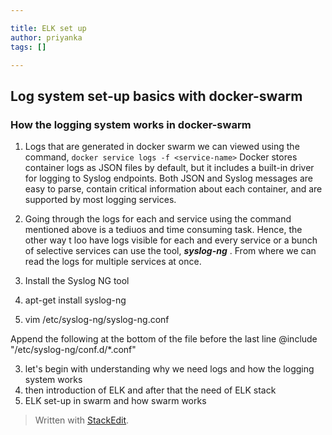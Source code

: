 ```yaml
---

title: ELK set up
author: priyanka
tags: []

---
```


## Log system set-up basics with docker-swarm

### How the logging system works in docker-swarm
1. Logs that are generated in docker swarm we can viewed using the command,
`docker service logs -f <service-name>`
Docker stores container logs as JSON files by default, but it includes a built-in driver for logging to Syslog endpoints. Both JSON and Syslog messages are easy to parse, contain critical information about each container, and are supported by most logging services. 
2. Going through the logs for each and service using the command mentioned above is a tediuos and time consuming task. Hence, the other way t loo have logs visible for each and every service or a bunch of selective services can use the tool, ***syslog-ng*** . From where we can read the logs for multiple services at once.
3. Install the Syslog NG tool
    

4.  apt-get install syslog-ng
    
5.  vim /etc/syslog-ng/syslog-ng.conf
    

Append the following at the bottom of the file before the last line @include "/etc/syslog-ng/conf.d/*.conf"

3. let's begin with understanding why we need logs and how the logging system works
4. then introduction of ELK and after that the need of ELK stack
5. ELK set-up in swarm and how swarm works
> Written with [StackEdit](https://stackedit.io/).
<!--stackedit_data:
eyJoaXN0b3J5IjpbLTE2MTU3MTU2MzAsLTExNDAyNjA1OTksMT
I4MTQxNjE4OSwtMTAwMjAzMjI4MSwzNTUyMDY4MDQsMTEzOTkw
MTI1MSwxOTg2Mzc4NTY5LDIwNjc1NjQzMzBdfQ==
-->